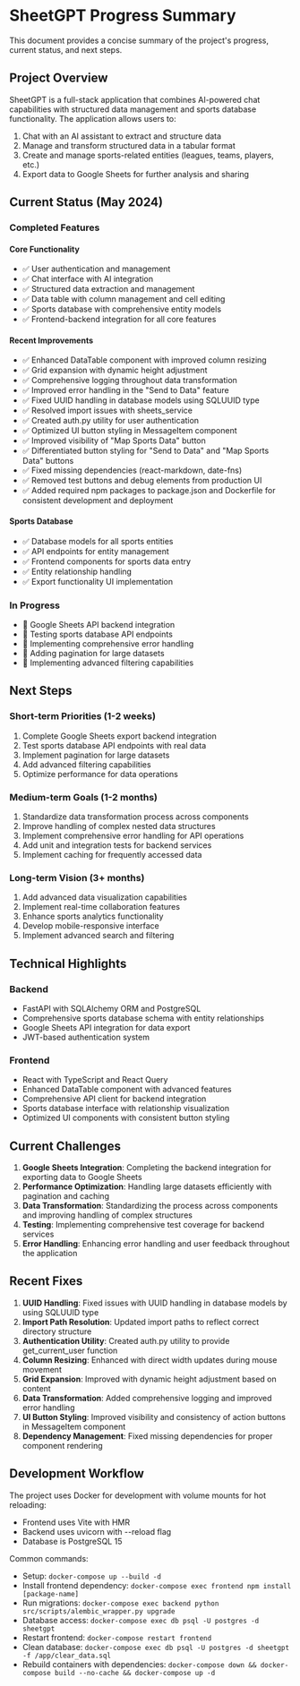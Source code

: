 # SheetGPT Progress Summary

This document provides a concise summary of the project's progress, current status, and next steps.

## Project Overview

SheetGPT is a full-stack application that combines AI-powered chat capabilities with structured data management and sports database functionality. The application allows users to:

1. Chat with an AI assistant to extract and structure data
2. Manage and transform structured data in a tabular format
3. Create and manage sports-related entities (leagues, teams, players, etc.)
4. Export data to Google Sheets for further analysis and sharing

## Current Status (May 2024)

### Completed Features

#### Core Functionality
- ✅ User authentication and management
- ✅ Chat interface with AI integration
- ✅ Structured data extraction and management
- ✅ Data table with column management and cell editing
- ✅ Sports database with comprehensive entity models
- ✅ Frontend-backend integration for all core features

#### Recent Improvements
- ✅ Enhanced DataTable component with improved column resizing
- ✅ Grid expansion with dynamic height adjustment
- ✅ Comprehensive logging throughout data transformation
- ✅ Improved error handling in the "Send to Data" feature
- ✅ Fixed UUID handling in database models using SQLUUID type
- ✅ Resolved import issues with sheets_service
- ✅ Created auth.py utility for user authentication
- ✅ Optimized UI button styling in MessageItem component
- ✅ Improved visibility of "Map Sports Data" button
- ✅ Differentiated button styling for "Send to Data" and "Map Sports Data" buttons
- ✅ Fixed missing dependencies (react-markdown, date-fns)
- ✅ Removed test buttons and debug elements from production UI
- ✅ Added required npm packages to package.json and Dockerfile for consistent development and deployment

#### Sports Database
- ✅ Database models for all sports entities
- ✅ API endpoints for entity management
- ✅ Frontend components for sports data entry
- ✅ Entity relationship handling
- ✅ Export functionality UI implementation

### In Progress

- 🔄 Google Sheets API backend integration
- 🔄 Testing sports database API endpoints
- 🔄 Implementing comprehensive error handling
- 🔄 Adding pagination for large datasets
- 🔄 Implementing advanced filtering capabilities

## Next Steps

### Short-term Priorities (1-2 weeks)
1. Complete Google Sheets export backend integration
2. Test sports database API endpoints with real data
3. Implement pagination for large datasets
4. Add advanced filtering capabilities
5. Optimize performance for data operations

### Medium-term Goals (1-2 months)
1. Standardize data transformation process across components
2. Improve handling of complex nested data structures
3. Implement comprehensive error handling for API operations
4. Add unit and integration tests for backend services
5. Implement caching for frequently accessed data

### Long-term Vision (3+ months)
1. Add advanced data visualization capabilities
2. Implement real-time collaboration features
3. Enhance sports analytics functionality
4. Develop mobile-responsive interface
5. Implement advanced search and filtering

## Technical Highlights

### Backend
- FastAPI with SQLAlchemy ORM and PostgreSQL
- Comprehensive sports database schema with entity relationships
- Google Sheets API integration for data export
- JWT-based authentication system

### Frontend
- React with TypeScript and React Query
- Enhanced DataTable component with advanced features
- Comprehensive API client for backend integration
- Sports database interface with relationship visualization
- Optimized UI components with consistent button styling

## Current Challenges

1. **Google Sheets Integration**: Completing the backend integration for exporting data to Google Sheets
2. **Performance Optimization**: Handling large datasets efficiently with pagination and caching
3. **Data Transformation**: Standardizing the process across components and improving handling of complex structures
4. **Testing**: Implementing comprehensive test coverage for backend services
5. **Error Handling**: Enhancing error handling and user feedback throughout the application

## Recent Fixes

1. **UUID Handling**: Fixed issues with UUID handling in database models by using SQLUUID type
2. **Import Path Resolution**: Updated import paths to reflect correct directory structure
3. **Authentication Utility**: Created auth.py utility to provide get_current_user function
4. **Column Resizing**: Enhanced with direct width updates during mouse movement
5. **Grid Expansion**: Improved with dynamic height adjustment based on content
6. **Data Transformation**: Added comprehensive logging and improved error handling
7. **UI Button Styling**: Improved visibility and consistency of action buttons in MessageItem component
8. **Dependency Management**: Fixed missing dependencies for proper component rendering

## Development Workflow

The project uses Docker for development with volume mounts for hot reloading:
- Frontend uses Vite with HMR
- Backend uses uvicorn with --reload flag
- Database is PostgreSQL 15

Common commands:
- Setup: `docker-compose up --build -d`
- Install frontend dependency: `docker-compose exec frontend npm install [package-name]`
- Run migrations: `docker-compose exec backend python src/scripts/alembic_wrapper.py upgrade`
- Database access: `docker-compose exec db psql -U postgres -d sheetgpt`
- Restart frontend: `docker-compose restart frontend`
- Clean database: `docker-compose exec db psql -U postgres -d sheetgpt -f /app/clear_data.sql`
- Rebuild containers with dependencies: `docker-compose down && docker-compose build --no-cache && docker-compose up -d` 